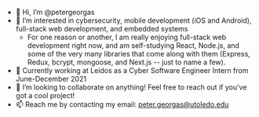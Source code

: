 - 👋 Hi, I’m @petergeorgas
- 👀 I’m interested in cybersecurity, mobile development (iOS and Android), full-stack web development, and embedded systems
   - For one reason or another, I am really enjoying full-stack web development right now, and am self-studying React, Node.js, and some of the very many libraries that come along with them (Express, Redux, bcrypt, mongoose, and Next.js -- just to name a few).
- 🌱 Currently working at Leidos as a Cyber Software Engineer Intern from June-December 2021
- 🤝 I’m looking to collaborate on anything! Feel free to reach out if you've got a cool project!
- 📫 Reach me by contacting my email: peter.georgas@utoledo.edu

<!---
petergeorgas/petergeorgas is a ✨ special ✨ repository because its `README.md` (this file) appears on your GitHub profile.
You can click the Preview link to take a look at your changes.
--->
